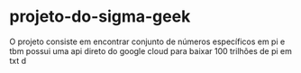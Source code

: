 # projeto-do-sigma-geek
O projeto consiste em encontrar conjunto de números específicos em pi e tbm possui uma api direto do google cloud para baixar 100 trilhões de pi em txt d
